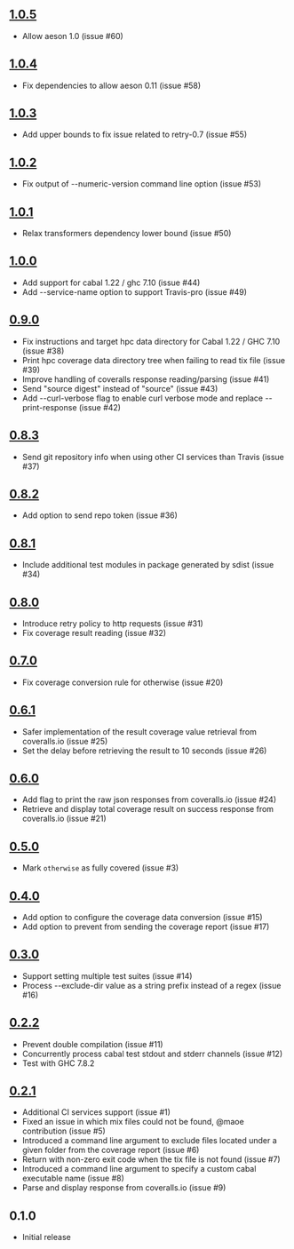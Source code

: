 [1.0.5](https://github.com/guillaume-nargeot/hpc-coveralls/issues?q=milestone:v1.0.5+is:closed)
-----
* Allow aeson 1.0 (issue #60)

[1.0.4](https://github.com/guillaume-nargeot/hpc-coveralls/issues?q=milestone:v1.0.4+is:closed)
-----
* Fix dependencies to allow aeson 0.11 (issue #58)

[1.0.3](https://github.com/guillaume-nargeot/hpc-coveralls/issues?q=milestone:v1.0.3+is:closed)
-----
* Add upper bounds to fix issue related to retry-0.7 (issue #55)

[1.0.2](https://github.com/guillaume-nargeot/hpc-coveralls/issues?q=milestone:v1.0.2+is:closed)
-----
* Fix output of --numeric-version command line option (issue #53)

[1.0.1](https://github.com/guillaume-nargeot/hpc-coveralls/issues?q=milestone:v1.0.1+is:closed)
-----
* Relax transformers dependency lower bound (issue #50)

[1.0.0](https://github.com/guillaume-nargeot/hpc-coveralls/issues?q=milestone:v1.0.0+is:closed)
-----
* Add support for cabal 1.22 / ghc 7.10 (issue #44)
* Add --service-name option to support Travis-pro (issue #49)

[0.9.0](https://github.com/guillaume-nargeot/hpc-coveralls/issues?q=milestone:v0.9.0+is:closed)
-----
* Fix instructions and target hpc data directory for Cabal 1.22 / GHC 7.10 (issue #38)
* Print hpc coverage data directory tree when failing to read tix file (issue #39)
* Improve handling of coveralls response reading/parsing (issue #41)
* Send "source digest" instead of "source" (issue #43)
* Add --curl-verbose flag to enable curl verbose mode and replace --print-response (issue #42)

[0.8.3](https://github.com/guillaume-nargeot/hpc-coveralls/issues?q=milestone:v0.8.3+is:closed)
-----
* Send git repository info when using other CI services than Travis (issue #37)

[0.8.2](https://github.com/guillaume-nargeot/hpc-coveralls/issues?q=milestone:v0.8.2+is:closed)
-----
* Add option to send repo token (issue #36)

[0.8.1](https://github.com/guillaume-nargeot/hpc-coveralls/issues?q=milestone:v0.8.1+is:closed)
-----
* Include additional test modules in package generated by sdist (issue #34)

[0.8.0](https://github.com/guillaume-nargeot/hpc-coveralls/issues?q=milestone:v0.8.0+is:closed)
-----
* Introduce retry policy to http requests (issue #31)
* Fix coverage result reading (issue #32)

[0.7.0](https://github.com/guillaume-nargeot/hpc-coveralls/issues?q=milestone:v0.7.0+is:closed)
-----
* Fix coverage conversion rule for otherwise (issue #20)

[0.6.1](https://github.com/guillaume-nargeot/hpc-coveralls/issues?milestone=8&state=closed)
-----
* Safer implementation of the result coverage value retrieval from coveralls.io (issue #25)
* Set the delay before retrieving the result to 10 seconds (issue #26)

[0.6.0](https://github.com/guillaume-nargeot/hpc-coveralls/issues?milestone=7&state=closed)
-----
* Add flag to print the raw json responses from coveralls.io (issue #24)
* Retrieve and display total coverage result on success response from coveralls.io (issue #21)

[0.5.0](https://github.com/guillaume-nargeot/hpc-coveralls/issues?milestone=6&state=closed)
-----
* Mark `otherwise` as fully covered (issue #3)

[0.4.0](https://github.com/guillaume-nargeot/hpc-coveralls/issues?milestone=5&state=closed)
-----
* Add option to configure the coverage data conversion (issue #15)
* Add option to prevent from sending the coverage report (issue #17)

[0.3.0](https://github.com/guillaume-nargeot/hpc-coveralls/issues?milestone=4&state=closed)
-----
* Support setting multiple test suites (issue #14)
* Process --exclude-dir value as a string prefix instead of a regex (issue #16)

[0.2.2](https://github.com/guillaume-nargeot/hpc-coveralls/issues?milestone=3&state=closed)
-----
* Prevent double compilation (issue #11)
* Concurrently process cabal test stdout and stderr channels (issue #12)
* Test with GHC 7.8.2

[0.2.1](https://github.com/guillaume-nargeot/hpc-coveralls/issues?milestone=2&state=closed)
-----
* Additional CI services support (issue #1)
* Fixed an issue in which mix files could not be found, @maoe contribution (issue #5)
* Introduced a command line argument to exclude files located under a given folder from the coverage report (issue #6)
* Return with non-zero exit code when the tix file is not found (issue #7)
* Introduced a command line argument to specify a custom cabal executable name (issue #8)
* Parse and display response from coveralls.io (issue #9)

0.1.0
-----
* Initial release
